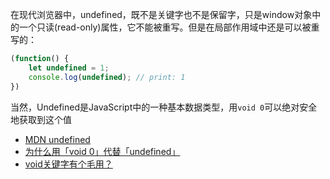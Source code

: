 在现代浏览器中，undefined，既不是关键字也不是保留字，只是window对象中的一个只读(read-only)属性，它不能被重写。但是在局部作用域中还是可以被重写的：

```javascript
(function() {
    let undefined = 1;
    console.log(undefined); // print: 1
})
```

当然，Undefined是JavaScript中的一种基本数据类型，用`void 0`可以绝对安全地获取到这个值



- [MDN undefined](https://developer.mozilla.org/zh-CN/docs/Web/JavaScript/Reference/Global_Objects/undefined)
- [为什么用「void 0」代替「undefined」](https://github.com/hanzichi/underscore-analysis/issues/1)
- [void关键字有个毛用？](https://segmentfault.com/a/1190000002965297)